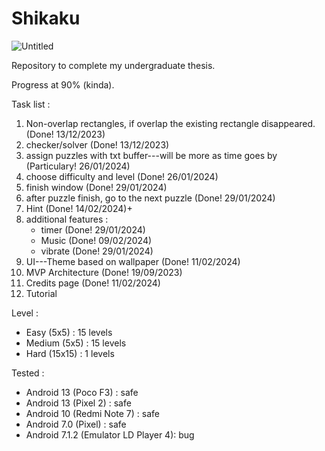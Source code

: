 # Shikaku
  ![Untitled](https://github.com/ajiajaa/Shikaku/assets/95739606/38f1716b-49ed-41ed-a8b0-7c0b6b6cc4e2)

Repository to complete my undergraduate thesis.

Progress at 90% (kinda).

Task list :
1. Non-overlap rectangles, if overlap the existing rectangle disappeared. (Done! 13/12/2023)
2. checker/solver (Done! 13/12/2023)
3. assign puzzles with txt buffer---will be more as time goes by (Particulary! 26/01/2024)
4. choose difficulty and level (Done! 26/01/2024)
5. finish window (Done! 29/01/2024)
6. after puzzle finish, go to the next puzzle (Done! 29/01/2024)
7. Hint (Done! 14/02/2024)+
8. additional features :
     - timer (Done! 29/01/2024)
     - Music (Done! 09/02/2024)
     - vibrate (Done! 29/01/2024)
9. UI---Theme based on wallpaper (Done! 11/02/2024)
10. MVP Architecture (Done! 19/09/2023)
11. Credits page (Done! 11/02/2024)
12. Tutorial

Level :
- Easy (5x5) : 15 levels
- Medium (5x5) : 15 levels
- Hard (15x15) : 1 levels

Tested :
- Android 13 (Poco F3) : safe
- Android 13 (Pixel 2) : safe
- Android 10 (Redmi Note 7) : safe
- Android 7.0 (Pixel) : safe
- Android 7.1.2 (Emulator LD Player 4): bug
